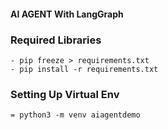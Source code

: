 #### AI AGENT With LangGraph


### Required Libraries

    - pip freeze > requirements.txt
    - pip install -r requirements.txt


### Setting Up Virtual Env

    = python3 -m venv aiagentdemo


